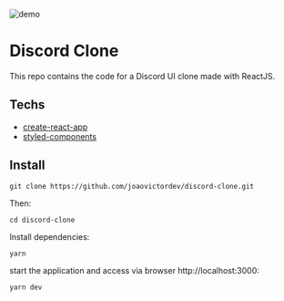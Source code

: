 ![demo](https://res.cloudinary.com/dqqrsraas/image/upload/v1612830984/discord_kditpu.png)

<h1>Discord Clone</h1>
<p>This repo contains the code for a Discord UI clone made with ReactJS.</p>
<h2>Techs</h2>

* [create-react-app](https://create-react-app.dev/docs/getting-started/)
* [styled-components](https://styled-components.com/)

<h2>Install</h2>

```
git clone https://github.com/joaovictordev/discord-clone.git
```
Then:

```
cd discord-clone
```
Install dependencies:
```
yarn
```
start the application and access via browser http://localhost:3000:
```
yarn dev
```